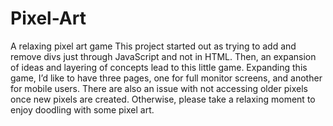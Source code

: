 # Pixel-Art
A relaxing pixel art game
This project started out as trying to add and remove divs just through JavaScript and not in HTML. Then, an expansion of ideas and layering of concepts lead to this little game. Expanding this game, I’d like to have three pages, one for full monitor screens, and another for mobile users. There are also an issue with not accessing older pixels once new pixels are created. Otherwise, please take a relaxing moment to enjoy doodling with some pixel art.
